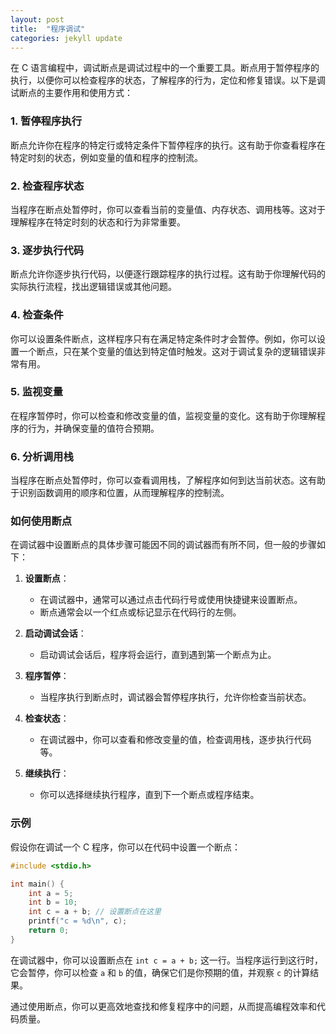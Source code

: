```yaml
---
layout: post
title:  "程序调试"
categories: jekyll update
---
```


在 C 语言编程中，调试断点是调试过程中的一个重要工具。断点用于暂停程序的执行，以便你可以检查程序的状态，了解程序的行为，定位和修复错误。以下是调试断点的主要作用和使用方式：

### 1. **暂停程序执行**

断点允许你在程序的特定行或特定条件下暂停程序的执行。这有助于你查看程序在特定时刻的状态，例如变量的值和程序的控制流。

### 2. **检查程序状态**

当程序在断点处暂停时，你可以查看当前的变量值、内存状态、调用栈等。这对于理解程序在特定时刻的状态和行为非常重要。

### 3. **逐步执行代码**

断点允许你逐步执行代码，以便逐行跟踪程序的执行过程。这有助于你理解代码的实际执行流程，找出逻辑错误或其他问题。

### 4. **检查条件**

你可以设置条件断点，这样程序只有在满足特定条件时才会暂停。例如，你可以设置一个断点，只在某个变量的值达到特定值时触发。这对于调试复杂的逻辑错误非常有用。

### 5. **监视变量**

在程序暂停时，你可以检查和修改变量的值，监视变量的变化。这有助于你理解程序的行为，并确保变量的值符合预期。

### 6. **分析调用栈**

当程序在断点处暂停时，你可以查看调用栈，了解程序如何到达当前状态。这有助于识别函数调用的顺序和位置，从而理解程序的控制流。

### 如何使用断点

在调试器中设置断点的具体步骤可能因不同的调试器而有所不同，但一般的步骤如下：

1. **设置断点**：
   - 在调试器中，通常可以通过点击代码行号或使用快捷键来设置断点。
   - 断点通常会以一个红点或标记显示在代码行的左侧。

2. **启动调试会话**：
   - 启动调试会话后，程序将会运行，直到遇到第一个断点为止。

3. **程序暂停**：
   - 当程序执行到断点时，调试器会暂停程序执行，允许你检查当前状态。

4. **检查状态**：
   - 在调试器中，你可以查看和修改变量的值，检查调用栈，逐步执行代码等。

5. **继续执行**：
   - 你可以选择继续执行程序，直到下一个断点或程序结束。

### 示例

假设你在调试一个 C 程序，你可以在代码中设置一个断点：

```c
#include <stdio.h>

int main() {
    int a = 5;
    int b = 10;
    int c = a + b; // 设置断点在这里
    printf("c = %d\n", c);
    return 0;
}
```

在调试器中，你可以设置断点在 `int c = a + b;` 这一行。当程序运行到这行时，它会暂停，你可以检查 `a` 和 `b` 的值，确保它们是你预期的值，并观察 `c` 的计算结果。

通过使用断点，你可以更高效地查找和修复程序中的问题，从而提高编程效率和代码质量。